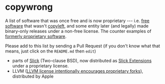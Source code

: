 # copywrong

A list of software that was once free and is now proprietary --- i.e. [free software](http://www.gnu.org/philosophy/free-sw.en.html) that wasn't [copyleft](https://en.wikipedia.org/wiki/Copyleft), and some entity later (and legally) made binary-only releases under a non-free license. The counter examples of [formerly proprietary software](https://en.wikipedia.org/wiki/List_of_formerly_proprietary_software).

Please add to this list by sending a Pull Request (if you don't know what that means, just click on the `README.md` then `edit`)

* parts of [Slick](https://github.com/slick/slick) (Two-clause BSD), now distributed as [Slick Extensions](http://slick.typesafe.com/doc/3.0.0/extensions.html) under a proprietary license.
* LLVM ([LLVM license intentionally encourages proprietary forks](http://llvm.org/docs/DeveloperPolicy.html#copyright-license-patents)), distributed by Apple
